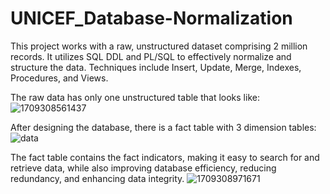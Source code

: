 # UNICEF_Database-Normalization

This project works with a raw, unstructured dataset comprising 2 million records. It utilizes SQL DDL and PL/SQL to effectively normalize and structure the data. Techniques include Insert, Update, Merge, Indexes, Procedures, and Views.

The raw data has only one unstructured table that looks like:
![1709308561437](https://github.com/yuwei-3206/UNICEF_Database-Normalization/assets/122844465/4acb6a50-bf8c-4821-a3e9-57e5bbc1cb37)

After designing the database, there is a fact table with 3 dimension tables:
![data](https://github.com/yuwei-3206/UNICEF_Database-Normalization/assets/122844465/65fa8c22-842a-4a8d-88ce-6fbb5061fc6f)


The fact table contains the fact indicators, making it easy to search for and retrieve data, while also improving database efficiency, reducing redundancy, and enhancing data integrity.
![1709308971671](https://github.com/yuwei-3206/UNICEF_Database-Normalization/assets/122844465/b3a58416-7445-479d-9e24-1952dd7d9a5e)

